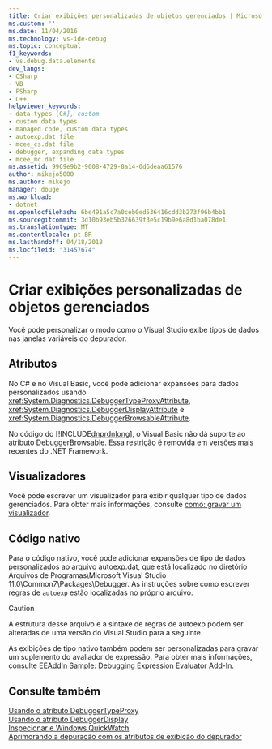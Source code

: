 ```yaml
---
title: Criar exibições personalizadas de objetos gerenciados | Microsoft Docs
ms.custom: ''
ms.date: 11/04/2016
ms.technology: vs-ide-debug
ms.topic: conceptual
f1_keywords:
- vs.debug.data.elements
dev_langs:
- CSharp
- VB
- FSharp
- C++
helpviewer_keywords:
- data types [C#], custom
- custom data types
- managed code, custom data types
- autoexp.dat file
- mcee_cs.dat file
- debugger, expanding data types
- mcee_mc.dat file
ms.assetid: 9969e9b2-9008-4729-8a14-0d6deaa61576
author: mikejo5000
ms.author: mikejo
manager: douge
ms.workload:
- dotnet
ms.openlocfilehash: 6be491a5c7a0ceb0ed536416cdd3b273f96b4bb1
ms.sourcegitcommit: 3d10b93eb5b326639f3e5c19b9e6a8d1ba078de1
ms.translationtype: MT
ms.contentlocale: pt-BR
ms.lasthandoff: 04/18/2018
ms.locfileid: "31457674"
---
```

# <a name="create-custom-views-of-managed-objects"></a>Criar exibições personalizadas de objetos gerenciados
Você pode personalizar o modo como o Visual Studio exibe tipos de dados nas janelas variáveis do depurador.  
  
## <a name="attributes"></a>Atributos  
 No C# e no Visual Basic, você pode adicionar expansões para dados personalizados usando <xref:System.Diagnostics.DebuggerTypeProxyAttribute>, <xref:System.Diagnostics.DebuggerDisplayAttribute> e <xref:System.Diagnostics.DebuggerBrowsableAttribute>.  
  
 No código do [!INCLUDE[dnprdnlong](../code-quality/includes/dnprdnlong_md.md)], o Visual Basic não dá suporte ao atributo DebuggerBrowsable. Essa restrição é removida em versões mais recentes do .NET Framework.  
  
## <a name="visualizers"></a>Visualizadores  
 Você pode escrever um visualizador para exibir qualquer tipo de dados gerenciados. Para obter mais informações, consulte [como: gravar um visualizador](../debugger/how-to-write-a-visualizer.md).  
  
## <a name="native-code"></a>Código nativo  
 Para o código nativo, você pode adicionar expansões de tipo de dados personalizados ao arquivo autoexp.dat, que está localizado no diretório Arquivos de Programas\Microsoft Visual Studio 11.0\Common7\Packages\Debugger. As instruções sobre como escrever regras de `autoexp` estão localizadas no próprio arquivo.  
  
> [!CAUTION]
>  A estrutura desse arquivo e a sintaxe de regras de autoexp podem ser alteradas de uma versão do Visual Studio para a seguinte.  
  
 As exibições de tipo nativo também podem ser personalizadas para gravar um suplemento do avaliador de expressão. Para obter mais informações, consulte [EEAddIn Sample: Debugging Expression Evaluator Add-In](http://msdn.microsoft.com/en-us/d4f6b068-c812-45bc-9ec0-7e0363c4bb9e).  
  
## <a name="see-also"></a>Consulte também  
 [Usando o atributo DebuggerTypeProxy](../debugger/using-debuggertypeproxy-attribute.md)   
 [Usando o atributo DebuggerDisplay](../debugger/using-the-debuggerdisplay-attribute.md)   
 [Inspecionar e Windows QuickWatch](../debugger/watch-and-quickwatch-windows.md)   
 [Aprimorando a depuração com os atributos de exibição do depurador](/dotnet/framework/debug-trace-profile/enhancing-debugging-with-the-debugger-display-attributes)